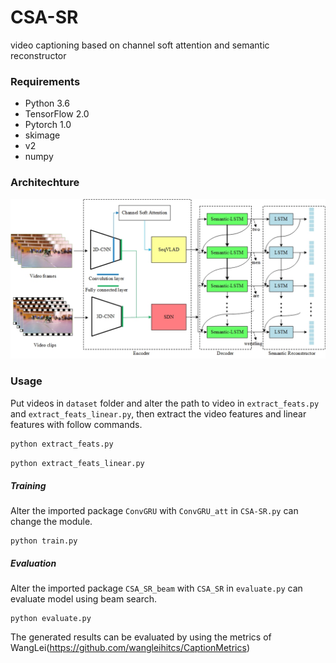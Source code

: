 # CSA-SR
video captioning based on channel soft attention and semantic reconstructor
### Requirements
* Python 3.6
* TensorFlow 2.0
* Pytorch 1.0
* skimage
* v2
* numpy

###  Architechture
![image](https://github.com/YiyongHuang/CSA-SR/blob/master/Figure1.png)

### Usage
Put videos in `dataset` folder and alter the path to video in `extract_feats.py` and `extract_feats_linear.py`, then extract the video features and linear features with follow commands.
```python
python extract_feats.py
```
```python
python extract_feats_linear.py
```

##### Training
Alter the imported package `ConvGRU` with `ConvGRU_att` in `CSA-SR.py` can change the module.
```shell
python train.py
```

##### Evaluation
Alter the imported package `CSA_SR_beam` with `CSA_SR` in `evaluate.py` can evaluate model using beam search.
```shell
python evaluate.py
```

The generated results can be evaluated by using the metrics of WangLei(https://github.com/wangleihitcs/CaptionMetrics)

